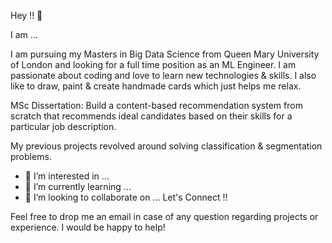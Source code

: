  Hey !! 👋
 
 I am ...
 
 
 I am pursuing my Masters in Big Data Science from Queen Mary University of London and looking for a full time position as an ML Engineer. I am passionate about coding and love to learn new technologies & skills. I also like to draw, paint & create handmade cards which just helps me relax. 


MSc Dissertation: Build a content-based recommendation system from scratch that recommends ideal candidates based on their skills for a particular job description. 

My previous projects revolved around solving classification & segmentation problems. 

- 👀 I’m interested in ...
- 🌱 I’m currently learning ...
- 💞️ I’m looking to collaborate on ...
Let's Connect !!

Feel free to drop me an email in case of any question regarding projects or experience. I would be happy to help!


<!---
neishka998/neishka998 is a ✨ special ✨ repository because its `README.md` (this file) appears on your GitHub profile.
You can click the Preview link to take a look at your changes.
--->
